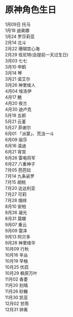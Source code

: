 # 原神角色生日

1月09日 托马  
1月18 迪奥娜  
1月24 罗莎莉亚  
2月14 北斗  
2月22 珊瑚宫心海  
2月29 班尼特(会提前一天过生日)  
3月03 七七  
3月10 申鹤  
3月14 琴  
3月21 诺艾尔  
3月26 神里绫人  
4月04 埃洛伊  
4月17 魈  
4月20 夜兰  
4月30 迪卢克  
5月18 五郎  
5月21 云堇  
5月27 菲谢尔  
6月01 「派蒙」、荒泷一斗  
6月09 丽莎  
6月16 温迪  
6月21 宵宫  
6月26 雷电将军  
6月27 八重神子  
7月05 芭芭拉  
7月14 九条裟罗  
7月15 胡桃  
7月20 达达利亚  
7月27 可莉  
7月28 烟绯  
8月10 安柏  
8月26 凝光  
8月31 莫娜  
9月07 重云  
9月09 雷泽  
9月13 阿贝多  
9月28 神里绫华  
10月09 行秋  
10月16 辛焱  
10月19 早柚  
10月25 优菈  
10月29 枫原万叶  
11月02 香菱  
11月20 刻晴  
11月26 砂糖  
11月30 凯亚  
12月02 甘雨  
12月31 钟离
